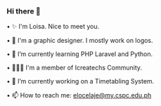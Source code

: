 ### Hi there 👋

 • ✨ I'm Loisa. Nice to meet you.

 • 🎨 I'm a graphic designer. I mostly work on logos.

 • 🌱 I’m currently learning PHP Laravel and Python.

 • 👩🏻‍💻 I'm a member of Icreatechs Community.

 • 🔭 I’m currently working on a Timetabling System.

 • 📫 How to reach me: elocelaje@my.cspc.edu.ph

<!--
**Ace0601/Ace0601** is a ✨ _special_ ✨ repository because its `README.md` (this file) appears on your GitHub profile.

Here are some ideas to get you started:

-...
- 👯 I’m looking to collaborate on ...
- 🤔 I’m looking for help with ...
- 💬 Ask me about ...
- 😄 Pronouns: ...
- ⚡ Fun fact: ...
-->
